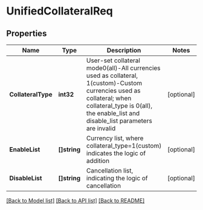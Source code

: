# UnifiedCollateralReq

## Properties

Name | Type | Description | Notes
------------ | ------------- | ------------- | -------------
**CollateralType** | **int32** | User-set collateral mode0(all)-All currencies used as collateral, 1(custom)-Custom currencies used as collateral; when collateral_type is 0(all), the enable_list and disable_list parameters are invalid | [optional] 
**EnableList** | **[]string** | Currency list, where collateral_type&#x3D;1(custom) indicates the logic of addition | [optional] 
**DisableList** | **[]string** | Cancellation list, indicating the logic of cancellation | [optional] 

[[Back to Model list]](../README.md#documentation-for-models) [[Back to API list]](../README.md#documentation-for-api-endpoints) [[Back to README]](../README.md)


